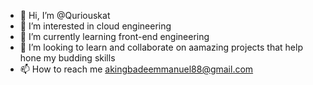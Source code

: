 - 👋 Hi, I’m @Quriouskat
- 👀 I’m interested in cloud engineering
- 🌱 I’m currently learning front-end engineering
- 💞️ I’m looking to learn and collaborate on aamazing projects that help hone my budding skills
- 📫 How to reach me akingbadeemmanuel88@gmail.com

<!---
Quriouskat/Quriouskat is a ✨ special ✨ repository because its `README.md` (this file) appears on your GitHub profile.
You can click the Preview link to take a look at your changes.
--->

